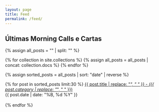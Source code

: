 ```yaml
---
layout: page
title: Feed
permalink: /feed/
---
```


<h2>Últimas Morning Calls e Cartas</h2>
{% assign all_posts = "" | split: "" %}

{% for collection in site.collections %}
  {% assign all_posts = all_posts | concat: collection.docs %}
{% endfor %}

{% assign sorted_posts = all_posts | sort: "date" | reverse %}

{% for post in sorted_posts limit:30 %}
<a href="{{ post.url }}"> {{ post.title | replace: "_", " " }} - ({{ post.category | replace: "_", " " }})</a><br><span>{{ post.date | date: "%B, %d %Y" }}</span>
  <br>
  <br>
{% endfor %}

</div>



